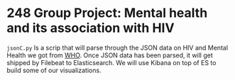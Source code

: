 # 248 Group Project: Mental health and its association with HIV

`jsonC.py` Is a scrip that will parse through the JSON data on HIV and Mental Health we got from [WHO](https://apps.who.int/gho/data/node.imr#ndx-H). Once JSON data has been parsed, it will get shipped by Filebeat to Elasticsearch. We will use Kibana on top of ES to build some of our visualizations. 